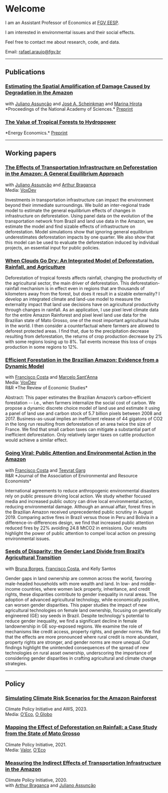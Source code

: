 # Welcome

I am an Assistant Professor of Economics at <a href="https://economics-sp.fgv.br/">FGV EESP</a>.

I am interested in environmental issues and their social effects. 

Feel free to contact me about research, code, and data.

Email: rafael.araujo@fgv.br

<hr>

## Publications

<h3><a href="https://www.pnas.org/doi/10.1073/pnas.2312451120"> Estimating the Spatial Amplification of Damage Caused by Degradation in the Amazon</a></h3>
with <a href="https://www.econ.puc-rio.br/juliano/">Juliano Assunção</a>  and <a href="https://econ.columbia.edu/econpeople/jose-scheinkman/">José A. Scheinkman</a> and <a href="https://ipes.ufsc.br/en/team/marina-hirota-2/">Marina Hirota</a><br>
*Proceedings of the National Academy of Sciences.* <a href="https://www.nber.org/papers/w31550">Preprint</a>

<h3><a href="https://authors.elsevier.com/a/1i8P%7E_3DAZv1gV"> The Value of Tropical Forests to Hydropower</a></h3>
*Energy Economics.* <a href="assets/papers/Deforestation_rainfall_energy.pdf"> Preprint</a>

<hr>

## Working papers

<h3><a href="assets/papers/Infrastructure_deforestation_GE.pdf"> The Effects of Transportation Infrastructure on Deforestation in the Amazon: A General Equilibrium Approach</a></h3>
with <a href="https://www.econ.puc-rio.br/juliano/">Juliano Assunção</a>  and <a href="https://arthurbraganca.com/">Arthur Bragança</a><br>
Media: <a href="https://voxdev.org/topic/energy-environment/deforestation-footprint-transportation-infrastructure-evidence-amazon">VoxDev</a><br> 

Investments in transportation infrastructure can impact the environment beyond their immediate surroundings. We build an inter-regional trade model to estimate the general equilibrium effects of changes in infrastructure on deforestation. Using panel data on the evolution of the transportation network from Brazil and land use data in the Amazon, we estimate the model and find sizable effects of infrastructure on deforestation. Model simulations show that ignoring general equilibrium underestimates deforestation impacts by one quarter. We also show that this model can be used to evaluate the deforestation induced by individual projects, an essential input for public policies.

<h3><a href="assets/papers/WhenCloudsGoDry.pdf"> When Clouds Go Dry: An Integrated Model of Deforestation, Rainfall, and Agriculture</a></h3>

Deforestation of tropical forests affects rainfall, changing the productivity of the agricultural sector, the main driver of deforestation. This deforestation-rainfall mechanism is in effect even in regions that are thousands of kilometers away from the forest, but does it result in a sizable externality? I develop an integrated climate and land-use model to measure the externality impact that land use decisions have on agricultural productivity through changes in rainfall. As an application, I use pixel level climate data for the entire Amazon Rainforest and pixel level land use data for the Brazilian state of Mato Grosso, one of the most important agricultural hubs in the world. I then consider a counterfactual where farmers are allowed to deforest protected areas. I find that, due to the precipitation decrease resulting from deforestation, the returns of crop production decrease by 2% with some regions losing up to 8%. Tail events increase this loss of crops production in some regions to 12%.

<h3><a href="https://osf.io/preprints/socarxiv/8yfr7/">Efficient Forestation in the Brazilian Amazon: Evidence from a Dynamic Model</a></h3>
with <a href="https://sites.google.com/site/fjmcosta/">Francisco Costa</a>  and <a href="https://marcelosantanna.wordpress.com/">Marcelo Sant'Anna</a><br> 
Media: <a href="https://voxdev.org/topic/energy-environment/fate-brazilian-amazons-carbon-stock">VoxDev</a><br> 
R&R *The Review of Economic Studies*

Abstract: This paper estimates the Brazilian Amazon’s carbon-efficient forestation -- i.e., when farmers internalize the social cost of carbon. We propose a dynamic discrete choice model of land use and estimate it using a panel of land use and carbon stock of 5.7 billion pixels between 2008 and 2017. Business-as-usual implies an inefficient release of 44 gigatons of CO2 in the long run resulting from deforestation of an area twice the size of France. We find that small carbon taxes can mitigate a substantial part of inefficient deforestation. Only relatively larger taxes on cattle production would achieve a similar effect.

<h3><a href="https://osf.io/preprints/socarxiv/xj3f6/">Going Viral: Public Attention and Environmental Action in the Amazon</a></h3>
with <a href="https://sites.google.com/site/fjmcosta/">Francisco Costa</a>  and <a href="https://www.teevratgarg.com/">Teevrat Garg</a><br>
R&R *Journal of the Association of Environmental and Resource Economists*

International agreements to reduce anthropogenic environmental disasters rely on public pressure driving local action. We study whether focused media and increased public outcry can drive local environmental action,  reducing environmental damage. Although an annual affair,  forest fires in the Brazilian Amazon received unprecedented public scrutiny in August 2019. Comparing active fires in Brazil versus those in Peru and Bolivia in a difference-in-differences design, we find that increased public attention reduced fires by 22%  avoiding 24.8 MtCO2 in emissions. Our results highlight the power of public attention to compel local action on pressing environmental issues.

<h3><a href="https://osf.io/preprints/socarxiv/dk4bc">Seeds of Disparity: the Gender Land Divide from Brazil’s Agricultural Transition</a></h3>
with <a href="https://sites.google.com/view/bruna-pugialli-silva-borges">Bruna Borges</a>, <a href="https://sites.google.com/site/fjmcosta/">Francisco Costa</a>,  and Kelly Santos 

Gender gaps in land ownership are common across the world, favoring male-headed households with more wealth and land.  In low- and middle-income countries, where women lack property, inheritance, and credit rights, these disparities contribute to gender inequality in rural areas. The adoption of advanced agricultural technology, while economically positive, can worsen gender disparities. This paper studies the impact of new agricultural technologies on female land ownership, focusing on genetically engineered (GE) soy seeds in Brazil. Despite technology's potential to reduce gender inequality, we find a significant decline in female landownership in GE soy-exposed regions. We examine the role of mechanisms like credit access, property rights, and gender norms. We find that the effects are more pronounced where rural credit is more abundant, property rights are stronger, and gender norms are more unequal. Our findings highlight the unintended consequences of the spread of new technologies on rural asset ownership, underscoring the importance of considering gender disparities in crafting agricultural and climate change strategies.
<hr>

## Policy

<h3><a href="https://aws.amazon.com/pt/blogs/hpc/simulating-climate-risk-scenarios-for-the-amazon-rainforest">Simulating Climate Risk Scenarios for the Amazon Rainforest</a></h3>
Climate Policy Initiative and AWS, 2023.<br>
Media: <a href="https://oeco.org.br/reportagens/degradacao-florestal-acelera-o-colapso-da-amazonia/">O'Eco</a>, <a href="https://oglobo.globo.com/brasil/noticia/2023/06/desmatamento-na-amazonia-reduz-rios-voadores-que-garantem-chuva-em-outras-regioes-do-pais.ghtml">O Globo</a>

<h3><a href="https://www.climatepolicyinitiative.org/publication/mapping-the-effect-of-deforestation-on-rainfall-a-case-study-from-the-state-of-mato-grosso//">Mapping the Effect of Deforestation on Rainfall: a Case Study from the State of Mato Grosso</a></h3>
Climate Policy Initiative, 2021.<br>
Media: <a href="https://valor.globo.com/brasil/noticia/2021/10/19/estudo-estima-perda-de-chuvas-em-mt-com-desmate-no-xingu.ghtml">Valor</a>, <a href="https://oeco.org.br/reportagens/degradacao-florestal-acelera-o-colapso-da-amazonia/">O'Eco</a>


<h3><a href="https://www.climatepolicyinitiative.org/publication/measuring-the-indirect-effects-of-transportation-infrastructure-in-the-amazon/">Measuring the Indirect Effects of Transportation Infrastructure in the Amazon</a></h3>
Climate Policy Initiative, 2020.<br>
with <a href="https://arthurbraganca.com/">Arthur Bragança</a>  and <a href="http://www.econ.puc-rio.br/juliano/">Juliano Assunção</a> 